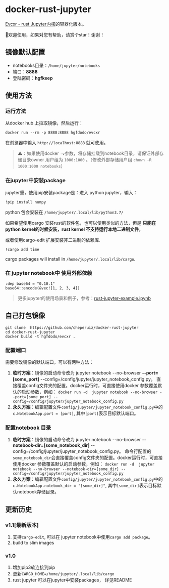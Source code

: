 # docker-rust-jupyter

[Evcxr - rust Jupyter内核](https://github.com/google/evcxr)的容器化版本。

👏欢迎使用，如果对您有帮助，请赏个star！谢谢！

## 镜像默认配置

* notebooks目录：`/home/jupyter/notebooks`
* 端口：**8888**
* 登陆密码：**hgfkeep**

## 使用方法

### 运行方法

从docker hub 上拉取镜像，然后运行：

`docker run --rm -p 8888:8888 hgfdodo/evcxr`

在浏览器中输入 `http://localhost:8888` 就可使用。

> ⚠️：如果使用docker `-v`参数，将存储挂载到notebook目录，请保证外部存储目录owner 用户组为 `1000:1000` 。（修改外部存储用户组 `chown -R 1000:1000 notebooks`）

### 在jupyter中安装package

jupyter重，使用pip安装package是：进入 python jupyter，输入：

```shell
!pip install numpy
```

python 包会安装在 `/home/jupyter/.local/lib/python3.7/`

如果希望使用cargo 安装rust的软件包，也可以使用类似的方法，但是 **只能在python kernel的时候安装，rust kernel 不支持运行本地二进制文件**。

或者使用cargo-edit 扩展安装非二进制的依赖库.

```shell
!cargo add time
```

cargo packages will install in `/home/jupyter/.local/lib/cargo`.

### 在 jupyter notebook中 使用外部依赖

```shell
:dep base64 = "0.10.1"
base64::encode(&vec![1, 2, 3, 4])
```

> 更多jupyter的使用场景和例子，参考：[rust-jupyter-example.ipynb](https://github.com/hgfkeep/rust-jupyter/blob/master/rust-jupyter-example.ipynb)

## 自己打包镜像

```shell
git clone  https://github.com/cheperuiz/docker-rust-jupyter
cd docker-rust-jupyter
docker build -t hgfdodo/evcxr .
```

### 配置端口

需要修改镜像的默认端口，可以有两种方法：

1. **临时方案**：镜像的启动命令改为  jupyter notebook --no-browser **--port=[some_port]** --config=/config/jupyter/jupyter_notebook_config.py。 直接覆盖config文件夹的配置。docker运行时，可直接使用docker 参数覆盖默认的启动参数，例如： `docker run -d  jupyter notebook --no-browser --port=[some_port] --config=/config/jupyter/jupyter_notebook_config.py`
2. **永久方案**：编辑配置文件`config/jupyter/jupyter_notebook_config.py`中的`c.NotebookApp.port = [port]`, 其中`[port]`表示目标默认端口。

### 配置notebook 目录

1. **临时方案**：镜像的启动命令改为  jupyter notebook --no-browser **--notebook-dir=[some_notebook_dir]** --config=/config/jupyter/jupyter_notebook_config.py。 命令行配置的`some_notebook_dir`会直接覆盖config文件夹的配置。docker运行时，可直接使用docker 参数覆盖默认的启动参数，例如： `docker run -d  jupyter notebook --no-browser --notebook-dir=[some_dir] --config=/config/jupyter/jupyter_notebook_config.py`
2. **永久方案**：编辑配置文件`config/jupyter/jupyter_notebook_config.py`中的`c.NotebookApp.notebook_dir = "[some_dir]"`, 其中`[some_dir]`表示目标默认notebook存储目录。

## 更新历史

### v1.1[最新版本]

1. 支持`cargo-edit`, 可以在 jupyter notebook中使用`cargo add package`。
2. build to slim images

### v1.0

1. 增加pip3软连接到pip
2. 更新`CARGO_HOME=/home/jupyter/.local/lib/cargo`
3. rust jupyter 可以在jupyter中安装packages， 详见README
